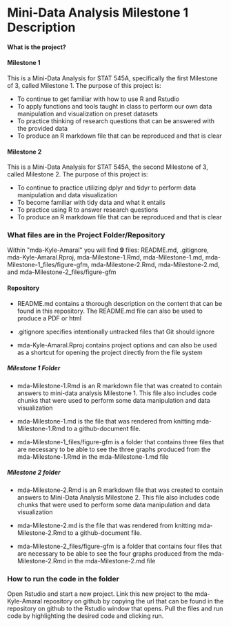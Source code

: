 # Mini-Data Analysis Milestone 1 Description

#### What is the project?
#### Milestone 1
This is a Mini-Data Analysis for STAT 545A, specifically the first Milestone of 3, called Milestone 1. The purpose of this project is:
- To continue to get familiar with how to use R and Rstudio 
- To apply functions and tools taught in class to perform our own data manipulation and visualization on preset datasets
- To practice thinking of research questions that can be answered with the provided data
- To produce an R markdown file that can be reproduced and that is clear

#### Milestone 2
This is a Mini-Data Analysis for STAT 545A, the second Milestone of 3, called Milestone 2. The purpose of this project is:
- To continue to practice utilizing dplyr and tidyr to perform data manipulation and data visualization
- To become familiar with tidy data and what it entails
- To practice using R to answer research questions
- To produce an R markdown file that can be reproduced and that is clear

### What files are in the Project Folder/Repository
Within "mda-Kyle-Amaral" you will find **9** files: README.md, .gitignore, mda-Kyle-Amaral.Rproj, mda-Milestone-1.Rmd, mda-Milestone-1.md, mda-Milestone-1_files/figure-gfm, mda-Milestone-2.Rmd, mda-Milestone-2.md, and mda-Milestone-2_files/figure-gfm

#### Repository 
- README.md contains a thorough description on the content that can be found in this repository. The README.md file can also be used to produce a PDF or html

- .gitignore specifies intentionally untracked files that Git should ignore

- mda-Kyle-Amaral.Rproj contains project options and can also be used as a shortcut for opening the project directly from the file system 

##### Milestone 1 Folder
- mda-Milestone-1.Rmd is an R markdown file that was created to contain answers to mini-data analysis Milestone 1. This file also includes code chunks that were used to perform some data manipulation and data visualization

- mda-Milestone-1.md is the file that was rendered from knitting mda-Milestone-1.Rmd to a github-document file.

- mda-Milestone-1_files/figure-gfm is a folder that contains three files that are necessary to be able to see the three graphs produced from the mda-Milestone-1.Rmd in the mda-Milestone-1.md file

##### Milestone 2 folder 
- mda-Milestone-2.Rmd is an R markdown file that was created to contain answers to Mini-Data Analysis Milestone 2. This file also includes code chunks that were used to perform some data manipulation and data visualization

- mda-Milestone-2.md is the file that was rendered from knitting mda-Milestone-2.Rmd to a github-document file.

- mda-Milestone-2_files/figure-gfm is a folder that contains four files that are necessary to be able to see the four graphs produced from the mda-Milestone-2.Rmd in the mda-Milestone-2.md file

### How to run the code in the folder
Open Rstudio and start a new project. Link this new project to the mda-Kyle-Amaral repository on github by copying the url that can be found in the repository on github to the Rstudio window that opens. Pull the files and run code by highlighting the desired code and clicking run. 
